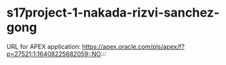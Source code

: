 ﻿# s17project-1-nakada-rizvi-sanchez-gong

URL for APEX application: https://apex.oracle.com/pls/apex/f?p=27521:1:16408225682059::NO:::
